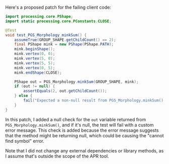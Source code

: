 Here's a proposed patch for the failing client code:

```java
import processing.core.PShape;
import static processing.core.PConstants.CLOSE;

@Test
void test_PGS_Morphology_minkSum() {
    assumeTrue(GROUP_SHAPE.getChildCount() == 2);
    final PShape mink = new PShape(PShape.PATH);
    mink.beginShape();
    mink.vertex(0, 0);
    mink.vertex(5, 0);
    mink.vertex(5, 5);
    mink.vertex(0, 5);
    mink.endShape(CLOSE);

    PShape out = PGS_Morphology.minkSum(GROUP_SHAPE, mink);
    if (out != null) {
        assertEquals(2, out.getChildCount());
    } else {
        fail("Expected a non-null result from PGS_Morphology.minkSum().");
    }
}
```

In this patch, I added a null check for the `out` variable returned from `PGS_Morphology.minkSum()`, and if it's null, the test will fail with a custom error message. This check is added because the error message suggests that the method might be returning null, which could be causing the "cannot find symbol" error.

Note that I did not change any external dependencies or library methods, as I assume that's outside the scope of the APR tool.